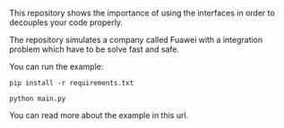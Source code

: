 This repository shows the importance of using the interfaces in order to decouples your code properly. 

The repository simulates a company called Fuawei with a integration problem which have to be solve fast and safe.

You can run the example:

`pip install -r requirements.txt`

`python main.py`

You can read more about the example in this url.

